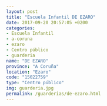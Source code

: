 ```yaml
---
layout: post
title: "Escuela Infantil DE EZARO"
date: 2017-09-20 20:57:05 +0200
categories:
- Escuela Infantil
- a-coruna
- ezaro
- Centro público
- guarderia
name: "DE EZARO"
province: "A Coruña"
location: "Ezaro"
code: "15022759"
type: "Centro público"
img: guarderia.jpg
permalink: /guarderias/de-ezaro.html
---
```

